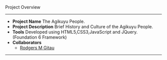Project Overview

----

+ **Project Name** The Agikuyu People.
+ **Project Description**  Brief History and Culture of the Agikuyu People.
+ **Tools** Developed using HTML5,CSS3,JavaScript and JQuery.(Foundation 6 Framework)
+ **Collaborators**
  - [Rodgers M Gitau](https://github.com/valdadyne)

----
